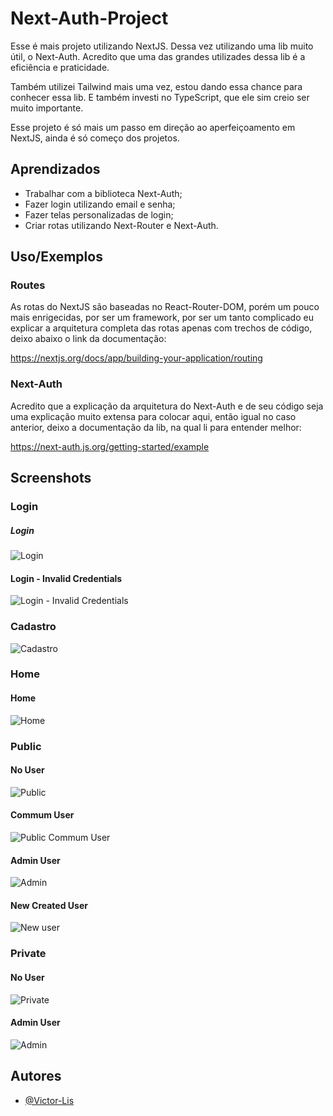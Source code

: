 
# Next-Auth-Project

Esse é mais projeto utilizando NextJS. Dessa vez utilizando uma lib muito útil, o Next-Auth. Acredito que uma das grandes utilizades dessa lib é a eficiência e praticidade.

Também utilizei Tailwind mais uma vez, estou dando essa chance para conhecer essa lib. E também investi no TypeScript, que ele sim creio ser muito importante.

Esse projeto é só mais um passo em direção ao aperfeiçoamento em NextJS, ainda é só começo dos projetos.

## Aprendizados

- Trabalhar com a biblioteca Next-Auth;
- Fazer login utilizando email e senha;
- Fazer telas personalizadas de login;
- Criar rotas utilizando Next-Router e Next-Auth.

## Uso/Exemplos

### Routes

As rotas do NextJS são baseadas no React-Router-DOM, porém um pouco mais enrigecidas, por ser um framework, por ser um tanto complicado eu explicar a arquitetura completa das rotas apenas com trechos de código, deixo abaixo o link da documentação:

https://nextjs.org/docs/app/building-your-application/routing

### Next-Auth

Acredito que a explicação da arquitetura do Next-Auth e de seu código seja uma explicação muito extensa para colocar aqui, então igual no caso anterior, deixo a documentação da lib, na qual li para entender melhor:

https://next-auth.js.org/getting-started/example

## Screenshots

### Login

##### Login
![Login](./project-images/Login.png)

#### Login - Invalid Credentials
![Login - Invalid Credentials](./project-images/Login%20-%20Invalid%20Credentials.png)

### Cadastro
![Cadastro](./project-images/Cadastro.png)


### Home 

#### Home
![Home](./project-images/Home.png)

### Public

#### No User
![Public](./project-images/Public%20-%20No%20signed.png)

#### Commum User 
![Public Commum User](./project-images/Public%20-%20No%20Admin.png)

#### Admin User 
![Admin](./project-images/Public%20-%20Signed.png)

#### New Created User
![New user](./project-images/Public%20-%20Personalized%20User.png)

### Private

#### No User
![Private](./project-images/Private%20-%20No%20admin.png)

#### Admin User 
![Admin](./project-images/Private%20-%20Signed.png)

## Autores

- [@Victor-Lis](https://github.com/Victor-Lis)

